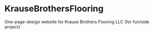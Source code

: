 # KrauseBrothersFlooring
One-page-design website for Krause Brothers Flooring LLC
(for fun/side project)
